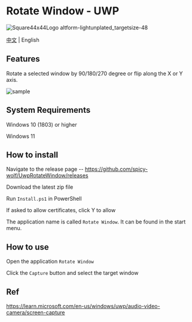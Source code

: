# Rotate Window - UWP

![Square44x44Logo altform-lightunplated_targetsize-48](https://github.com/spicy-wolf/UwpRotateWindow/assets/89831155/7b903d5b-9816-4972-bc9f-72b1a80172e9)

[中文](https://github.com/spicy-wolf/UwpRotateWindow/blob/main/README_zh_cn.md) | English

## Features

Rotate a selected window by 90/180/270 degree or flip along the X or Y axis.

![sample](https://github.com/spicy-wolf/UwpRotateWindow/assets/89831155/5638b3fc-3f79-4b6d-9ce6-97a07fe96ecc)


## System Requirements

Windows 10 (1803) or higher

Windows 11


## How to install

Navigate to the release page -- https://github.com/spicy-wolf/UwpRotateWindow/releases

Download the latest zip file

Run `Install.ps1` in PowerShell

If asked to allow certificates, click Y to allow

The application name is called `Rotate Window`. It can be found in the start menu.


## How to use

Open the application `Rotate Window`

Click the `Capture` button and select the target window


## Ref

https://learn.microsoft.com/en-us/windows/uwp/audio-video-camera/screen-capture
